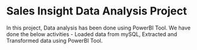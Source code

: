 # Sales Insight Data Analysis Project

In this project, Data analysis has been done using PowerBI Tool. 
We have done the below activities - Loaded data from mySQL, Extracted and Transformed data using PowerBI Tool.
